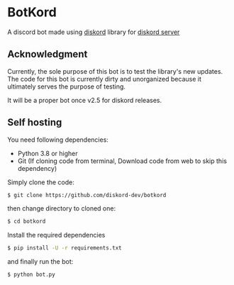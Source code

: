 # BotKord
A discord bot made using [diskord](https://github.com/diskord-dev/diskord) library for [diskord server](https://discord.gg/)

## Acknowledgment
Currently, the sole purpose of this bot is to test the library's new updates. The code for this bot is currently dirty and unorganized because it ultimately serves the purpose of testing.

It will be a proper bot once v2.5 for diskord releases.

## Self hosting
You need following dependencies:
- Python 3.8 or higher
- Git (If cloning code from terminal, Download code from web to skip this dependency)

Simply clone the code:
```sh
$ git clone https://github.com/diskord-dev/botkord
```
then change directory to cloned one:
```sh
$ cd botkord
```
Install the required dependencies
```sh
$ pip install -U -r requirements.txt
```
and finally run the bot:
```sh
$ python bot.py
```
